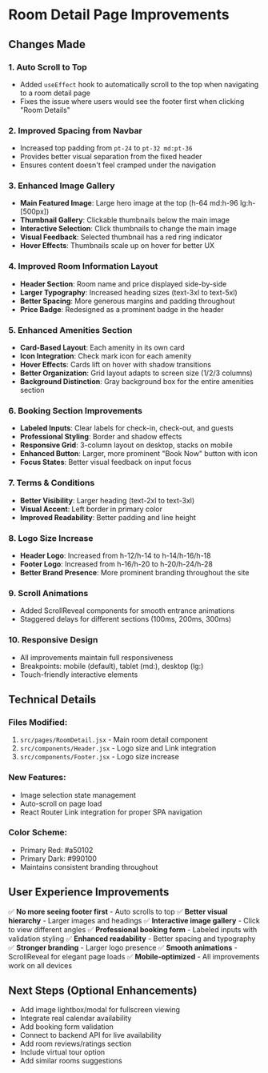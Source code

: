 # Room Detail Page Improvements

## Changes Made

### 1. **Auto Scroll to Top**
- Added `useEffect` hook to automatically scroll to the top when navigating to a room detail page
- Fixes the issue where users would see the footer first when clicking "Room Details"

### 2. **Improved Spacing from Navbar**
- Increased top padding from `pt-24` to `pt-32 md:pt-36`
- Provides better visual separation from the fixed header
- Ensures content doesn't feel cramped under the navigation

### 3. **Enhanced Image Gallery**
- **Main Featured Image**: Large hero image at the top (h-64 md:h-96 lg:h-[500px])
- **Thumbnail Gallery**: Clickable thumbnails below the main image
- **Interactive Selection**: Click thumbnails to change the main image
- **Visual Feedback**: Selected thumbnail has a red ring indicator
- **Hover Effects**: Thumbnails scale up on hover for better UX

### 4. **Improved Room Information Layout**
- **Header Section**: Room name and price displayed side-by-side
- **Larger Typography**: Increased heading sizes (text-3xl to text-5xl)
- **Better Spacing**: More generous margins and padding throughout
- **Price Badge**: Redesigned as a prominent badge in the header

### 5. **Enhanced Amenities Section**
- **Card-Based Layout**: Each amenity in its own card
- **Icon Integration**: Check mark icon for each amenity
- **Hover Effects**: Cards lift on hover with shadow transitions
- **Better Organization**: Grid layout adapts to screen size (1/2/3 columns)
- **Background Distinction**: Gray background box for the entire amenities section

### 6. **Booking Section Improvements**
- **Labeled Inputs**: Clear labels for check-in, check-out, and guests
- **Professional Styling**: Border and shadow effects
- **Responsive Grid**: 3-column layout on desktop, stacks on mobile
- **Enhanced Button**: Larger, more prominent "Book Now" button with icon
- **Focus States**: Better visual feedback on input focus

### 7. **Terms & Conditions**
- **Better Visibility**: Larger heading (text-2xl to text-3xl)
- **Visual Accent**: Left border in primary color
- **Improved Readability**: Better padding and line height

### 8. **Logo Size Increase**
- **Header Logo**: Increased from h-12/h-14 to h-14/h-16/h-18
- **Footer Logo**: Increased from h-16/h-20 to h-20/h-24/h-28
- **Better Brand Presence**: More prominent branding throughout the site

### 9. **Scroll Animations**
- Added ScrollReveal components for smooth entrance animations
- Staggered delays for different sections (100ms, 200ms, 300ms)

### 10. **Responsive Design**
- All improvements maintain full responsiveness
- Breakpoints: mobile (default), tablet (md:), desktop (lg:)
- Touch-friendly interactive elements

## Technical Details

### Files Modified:
1. `src/pages/RoomDetail.jsx` - Main room detail component
2. `src/components/Header.jsx` - Logo size and Link integration
3. `src/components/Footer.jsx` - Logo size increase

### New Features:
- Image selection state management
- Auto-scroll on page load
- React Router Link integration for proper SPA navigation

### Color Scheme:
- Primary Red: #a50102
- Primary Dark: #990100
- Maintains consistent branding throughout

## User Experience Improvements

✅ **No more seeing footer first** - Auto scrolls to top
✅ **Better visual hierarchy** - Larger images and headings
✅ **Interactive image gallery** - Click to view different angles
✅ **Professional booking form** - Labeled inputs with validation styling
✅ **Enhanced readability** - Better spacing and typography
✅ **Stronger branding** - Larger logo presence
✅ **Smooth animations** - ScrollReveal for elegant page loads
✅ **Mobile-optimized** - All improvements work on all devices

## Next Steps (Optional Enhancements)

- Add image lightbox/modal for fullscreen viewing
- Integrate real calendar availability
- Add booking form validation
- Connect to backend API for live availability
- Add room reviews/ratings section
- Include virtual tour option
- Add similar rooms suggestions
